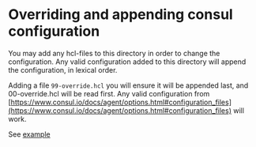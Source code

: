 # Overriding and appending consul configuration

You may add any hcl-files to this directory in order to change the configuration.
Any valid configuration added to this directory will append the configuration, in lexical order.

Adding a file `99-override.hcl` you will ensure it will be appended last, and 00-override.hcl will be read first.
Any valid configuration from [https://www.consul.io/docs/agent/options.html#configuration_files](https://www.consul.io/docs/agent/options.html#configuration_files) will work.

See [example](../../../../template_example/dev/vagrant/conf/consul/99-override.hcl)
